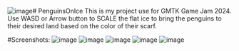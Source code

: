 ![image](https://github.com/user-attachments/assets/229625ef-91de-48ef-afe7-9b5588384da4)# PenguinsOnIce
This is my project use for GMTK Game Jam 2024. Use WASD or Arrow button to SCALE the flat ice to bring the penguins to their desired land based on the color of their scarf.

#Screenshots:
![image](https://github.com/user-attachments/assets/7940e1b6-4412-43e6-a32f-4a6f7180968e)
![image](https://github.com/user-attachments/assets/22fb2781-f6a4-4ff4-85ca-5438c43ebfdd)
![image](https://github.com/user-attachments/assets/7e8fd570-c75d-44cb-9e4f-f66df6d2da56)
![image](https://github.com/user-attachments/assets/1d8ea951-2cc2-4277-a809-d2e7b8c36330)
![image](https://github.com/user-attachments/assets/827c9543-c20d-4469-a02d-661fe49f9da1)

